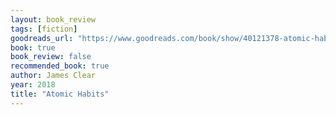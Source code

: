 ```yaml
---
layout: book_review
tags: [fiction]
goodreads_url: "https://www.goodreads.com/book/show/40121378-atomic-habits"
book: true
book_review: false
recommended_book: true
author: James Clear
year: 2018
title: "Atomic Habits"
---
```

